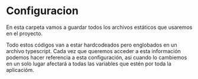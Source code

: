 # Configuracion

En esta carpeta vamos a guardar todos los archivos estáticos que usaremos en el proyecto.

Todo estos códigos van a estar hardcodeados pero englobados en un archivo typescript.
Cada vez que queremos acceder a esta información podemos hacer referencia a esta configuración, asi cuando lo cambiemos en un solo lugar afectará a todas
las variables que estén por toda la aplicacióm.